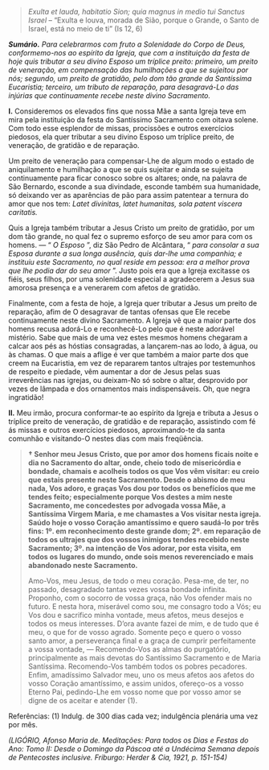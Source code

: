 > *Exulta et lauda, habitatio Sion; quia magnus in medio tui Sanctus Israel* – “Exulta e louva, morada de Sião, porque o Grande, o Santo de Israel, está no meio de ti” (Is 12, 6)

***Sumário.** Para celebrarmos com fruto a Solenidade do Corpo de Deus, conformemo-nos ao espírito da Igreja, que com a instituição da festa de hoje quis tributar a seu divino Esposo um tríplice preito: primeiro, um preito de veneração, em compensação das humilhações a que se sujeitou por nós; segundo, um preito de gratidão, pelo dom tão grande da Santíssima Eucaristia; terceiro, um tributo de reparação, para desagravá-Lo das injúrias que continuamente recebe neste divino Sacramento.*

**I.** Consideremos os elevados fins que nossa Mãe a santa Igreja teve em mira pela instituição da festa do Santíssimo Sacramento com oitava solene. Com todo esse esplendor de missas, procissões e outros exercícios piedosos, ela quer tributar a seu divino Esposo um tríplice preito, de veneração, de gratidão e de reparação.

Um preito de veneração para compensar-Lhe de algum modo o estado de aniquilamento e humilhação a que se quis sujeitar e ainda se sujeita continuamente para ficar conosco sobre os altares; onde, na palavra de São Bernardo, esconde a sua divindade, esconde também sua humanidade, só deixando ver as aparências de pão para assim patentear a ternura do amor que nos tem: *Latet divinitas, latet humanitas, sola patent viscera caritatis.*

Quis a Igreja também tributar a Jesus Cristo um preito de gratidão, por um dom tão grande, no qual fez o supremo esforço de seu amor para com os homens. — “ *O Esposo* ”, diz São Pedro de Alcântara, “ *para consolar a sua Esposa durante a sua longa ausência, quis dar-lhe uma companhia; e instituiu este Sacramento, no qual reside em pessoa: era a melhor prova que lhe podia dar do seu amor* ”. Justo pois era que a Igreja excitasse os fiéis, seus filhos, por uma solenidade especial a agradecerem a Jesus sua amorosa presença e a venerarem com afetos de gratidão.

Finalmente, com a festa de hoje, a Igreja quer tributar a Jesus um preito de reparação, afim de O desagravar de tantas ofensas que Ele recebe continuamente neste divino Sacramento. A Igreja vê que a maior parte dos homens recusa adorá-Lo e reconhecê-Lo pelo que é neste adorável mistério. Sabe que mais de uma vez estes mesmos homens chegaram a calcar aos pés as hóstias consagradas, a lançarem-nas ao lodo, à água, ou às chamas. O que mais a aflige é ver que também a maior parte dos que creem na Eucaristia, em vez de repararem tantos ultrajes por testemunhos de respeito e piedade, vêm aumentar a dor de Jesus pelas suas irreverências nas igrejas, ou deixam-No só sobre o altar, desprovido por vezes de lâmpada e dos ornamentos mais indispensáveis. Oh, que negra ingratidão!

**II.** Meu irmão, procura conformar-te ao espírito da Igreja e tributa a Jesus o tríplice preito de veneração, de gratidão e de reparação, assistindo com fé ás missas e outros exercícios piedosos, aproximando-te da santa comunhão e visitando-O nestes dias com mais freqüência.

> **† Senhor meu Jesus Cristo, que por amor dos homens ficais noite e dia no Sacramento do altar, onde, cheio todo de misericórdia e bondade, chamais e acolheis todos os que Vos vêm visitar: eu creio que estais presente neste Sacramento. Desde o abismo de meu nada, Vos adoro, e graças Vos dou por todos os benefícios que me tendes feito; especialmente porque Vos destes a mim neste Sacramento, me concedestes por advogada vossa Mãe, a Santíssima Virgem Maria, e me chamastes a Vos visitar nesta igreja. Saúdo hoje o vosso Coração amantíssimo e quero saudá-lo por três fins: 1º. em reconhecimento deste grande dom; 2º. em reparação de todos os ultrajes que dos vossos inimigos tendes recebido neste Sacramento; 3º. na intenção de Vos adorar, por esta visita, em todos os lugares do mundo, onde sois menos reverenciado e mais abandonado neste Sacramento.**
>
> Amo-Vos, meu Jesus, de todo o meu coração. Pesa-me, de ter, no passado, desagradado tantas vezes vossa bondade infinita. Proponho, com o socorro de vossa graça, não Vos ofender mais no futuro. E nesta hora, miserável como sou, me consagro todo a Vós; eu Vos dou e sacrifico minha vontade, meus afetos, meus desejos e todos os meus interesses. D’ora avante fazei de mim, e de tudo que é meu, o que for de vosso agrado. Somente peço e quero o vosso santo amor, a perseverança final e a graça de cumprir perfeitamente a vossa vontade, — Recomendo-Vos as almas do purgatório, principalmente as mais devotas do Santíssimo Sacramento e de Maria Santíssima. Recomendo-Vos também todos os pobres pecadores. Enfim, amadíssimo Salvador meu, uno os meus afetos aos afetos do vosso Coração amantíssimo, e assim unidos, ofereço-os a vosso Eterno Pai, pedindo-Lhe em vosso nome que por vosso amor se digne de os aceitar e atender (1).

Referências: (1) Indulg. de 300 dias cada vez; indulgência plenária uma vez por mês.

*(LIGÓRIO, Afonso Maria de. Meditações: Para todos os Dias e Festas do Ano: Tomo II: Desde o Domingo da Páscoa até a Undécima Semana depois de Pentecostes inclusive. Friburgo: Herder & Cia, 1921, p. 151-154)*
